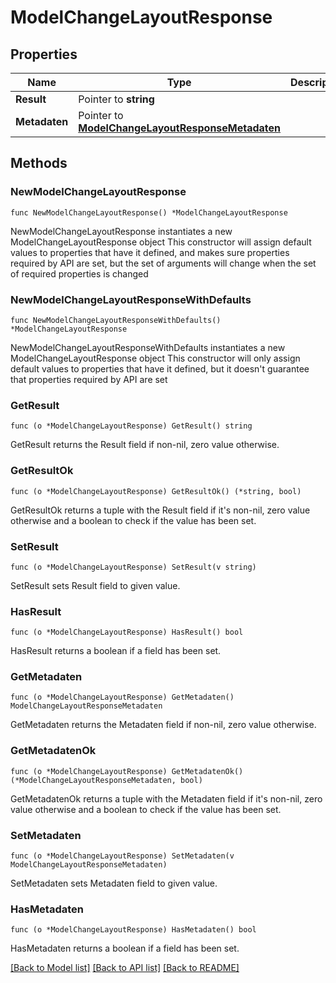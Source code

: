 # ModelChangeLayoutResponse

## Properties

Name | Type | Description | Notes
------------ | ------------- | ------------- | -------------
**Result** | Pointer to **string** |  | [optional] 
**Metadaten** | Pointer to [**ModelChangeLayoutResponseMetadaten**](ModelChangeLayoutResponseMetadaten.md) |  | [optional] 

## Methods

### NewModelChangeLayoutResponse

`func NewModelChangeLayoutResponse() *ModelChangeLayoutResponse`

NewModelChangeLayoutResponse instantiates a new ModelChangeLayoutResponse object
This constructor will assign default values to properties that have it defined,
and makes sure properties required by API are set, but the set of arguments
will change when the set of required properties is changed

### NewModelChangeLayoutResponseWithDefaults

`func NewModelChangeLayoutResponseWithDefaults() *ModelChangeLayoutResponse`

NewModelChangeLayoutResponseWithDefaults instantiates a new ModelChangeLayoutResponse object
This constructor will only assign default values to properties that have it defined,
but it doesn't guarantee that properties required by API are set

### GetResult

`func (o *ModelChangeLayoutResponse) GetResult() string`

GetResult returns the Result field if non-nil, zero value otherwise.

### GetResultOk

`func (o *ModelChangeLayoutResponse) GetResultOk() (*string, bool)`

GetResultOk returns a tuple with the Result field if it's non-nil, zero value otherwise
and a boolean to check if the value has been set.

### SetResult

`func (o *ModelChangeLayoutResponse) SetResult(v string)`

SetResult sets Result field to given value.

### HasResult

`func (o *ModelChangeLayoutResponse) HasResult() bool`

HasResult returns a boolean if a field has been set.

### GetMetadaten

`func (o *ModelChangeLayoutResponse) GetMetadaten() ModelChangeLayoutResponseMetadaten`

GetMetadaten returns the Metadaten field if non-nil, zero value otherwise.

### GetMetadatenOk

`func (o *ModelChangeLayoutResponse) GetMetadatenOk() (*ModelChangeLayoutResponseMetadaten, bool)`

GetMetadatenOk returns a tuple with the Metadaten field if it's non-nil, zero value otherwise
and a boolean to check if the value has been set.

### SetMetadaten

`func (o *ModelChangeLayoutResponse) SetMetadaten(v ModelChangeLayoutResponseMetadaten)`

SetMetadaten sets Metadaten field to given value.

### HasMetadaten

`func (o *ModelChangeLayoutResponse) HasMetadaten() bool`

HasMetadaten returns a boolean if a field has been set.


[[Back to Model list]](../README.md#documentation-for-models) [[Back to API list]](../README.md#documentation-for-api-endpoints) [[Back to README]](../README.md)


